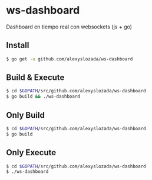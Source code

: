 # ws-dashboard
Dashboard en tiempo real con websockets (js + go)

## Install
```bash
$ go get -u github.com/alexyslozada/ws-dashboard
```

## Build & Execute
```bash
$ cd $GOPATH/src/github.com/alexyslozada/ws-dashboard
$ go build && ./ws-dashboard
```

## Only Build
```bash
$ cd $GOPATH/src/github.com/alexyslozada/ws-dashboard
$ go build
```

## Only Execute
```bash
$ cd $GOPATH/src/github.com/alexyslozada/ws-dashboard
$ ./ws-dashboard
```